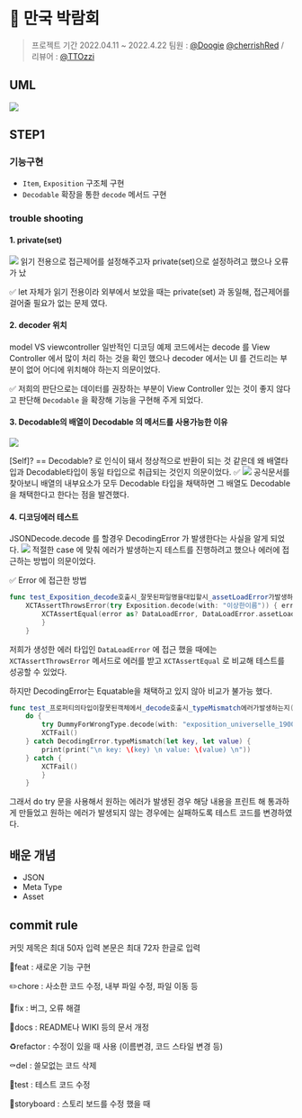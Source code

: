 
# 🌃 만국 박람회
> 프로젝트 기간 2022.04.11 ~ 2022.4.22
팀원 : [@Doogie](https://github.com/doogie97) [@cherrishRed](https://github.com/cherrishRed) / 리뷰어 : [@TTOzzi](https://github.com/TTOzzi)


## UML
![](https://i.imgur.com/H8wuVgU.png)

## STEP1
### 기능구현
- `Item`, `Exposition` 구조체 구현
- `Decodable` 확장을 통한 `decode` 메서드 구현

### trouble shooting
#### 1. private(set)
![](https://i.imgur.com/5JbTLf9.png)
읽기 전용으로 접근제어를 설정해주고자 private(set)으로 설정하려고 했으나 오류가 났

✅ let 자체가 읽기 전용이라 외부에서 보았을 때는 private(set) 과 동일해, 접근제어를 걸어줄 필요가 없는 문제 였다. 

#### 2. decoder 위치
model VS viewcontroller
일반적인 디코딩 예제 코드에서는 decode 를 View Controller 에서 많이 처리 하는 것을 확인 했으나  decoder 에서는 UI 를 건드리는 부분이 없어 어디에 위치해야 하는지 의문이었다.

✅ 저희의 판단으로는 데이터를 권장하는 부분이 View Controller 있는 것이 좋지 않다고 판단해 `Decodable` 을 확장해 기능을 구현해 주게 되었다. 

#### 3. Decodable의 배열이 Decodable 의 메서드를 사용가능한 이유
![](https://i.imgur.com/t4cuROs.png)

[Self]? == Decodable? 로 인식이 돼서 정상적으로 반환이 되는 것 같은데 왜 배열타입과 Decodable타입이 동일 타입으로 취급되는 것인지 의문이었다.
✅
![](https://i.imgur.com/LWhZmPW.png)
 공식문서를 찾아보니 배열의 내부요소가 모두 Decodable 타입을 채택하면 그 배열도 Decodable 을 채택한다고 한다는 점을 발견했다.
 
#### 4. 디코딩에러 테스트
JSONDecode.decode 를 할경우 DecodingError 가 발생한다는 사실을 알게 되었다.
![](https://i.imgur.com/HMG0Ix0.png)
적절한 case 에 맞춰 에러가 발생하는지 테스트를 진행하려고 했으나 에러에 접근하는 방법이 의문이었다. 

✅ Error 에 접근한 방법
```swift 
func test_Exposition_decode호출시_잘못된파일명을대입할시_assetLoadError가발생하는지() throws {
    XCTAssertThrowsError(try Exposition.decode(with: "이상한이름")) { error in
        XCTAssertEqual(error as? DataLoadError, DataLoadError.assetLoadError)
        }
    }
```
저희가 생성한 에러 타입인 `DataLoadError` 에 접근 했을 때에는 `XCTAssertThrowsError` 메서드로 에러를 받고 `XCTAssertEqual` 로 비교해 테스트를 성공할 수 있었다. 

하지만 DecodingError는 Equatable을 채택하고 있지 않아 비교가 불가능 했다. 
```swift 
func test_프로퍼티의타입이잘못된객체에서_decode호출시_typeMismatch에러가발생하는지() throws {
    do {
        try DummyForWrongType.decode(with: "exposition_universelle_1900")
        XCTFail()
    } catch DecodingError.typeMismatch(let key, let value) {
        print(print("\n key: \(key) \n value: \(value) \n"))
    } catch {
        XCTFail()
        }
    }
```

그래서 do try 문을 사용해서 원하는 에러가 발생된 경우 해당 내용을 프린트 해 통과하게 만들었고 원하는 에러가 발생되지 않는 경우에는 실패하도록 테스트 코드를 변경하였다.


## 배운 개념
- JSON
- Meta Type
- Asset

## commit rule

커밋 제목은 최대 50자 입력
본문은 최대 72자 한글로 입력

💎feat : 새로운 기능 구현

✏️chore : 사소한 코드 수정, 내부 파일 수정, 파일 이동 등

🔨fix : 버그, 오류 해결

📝docs : README나 WIKI 등의 문서 개정

♻️refactor : 수정이 있을 때 사용 (이름변경, 코드 스타일 변경 등)

⚰️del : 쓸모없는 코드 삭제

🔬test : 테스트 코드 수정

📱storyboard : 스토리 보드를 수정 했을 때 

